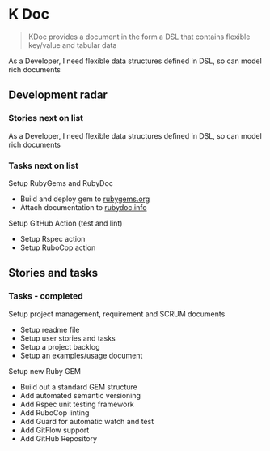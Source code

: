 # K Doc

> KDoc provides a document in the form a DSL that contains flexible key/value and tabular data

As a Developer, I need flexible data structures defined in DSL, so can model rich documents

## Development radar

### Stories next on list

As a Developer, I need flexible data structures defined in DSL, so can model rich documents

### Tasks next on list

Setup RubyGems and RubyDoc

- Build and deploy gem to [rubygems.org](https://rubygems.org/gems/k_doc)
- Attach documentation to [rubydoc.info](https://rubydoc.info/github/to-do-/k_doc/master)

Setup GitHub Action (test and lint)

- Setup Rspec action
- Setup RuboCop action

## Stories and tasks

### Tasks - completed

Setup project management, requirement and SCRUM documents

- Setup readme file
- Setup user stories and tasks
- Setup a project backlog
- Setup an examples/usage document

Setup new Ruby GEM

- Build out a standard GEM structure
- Add automated semantic versioning
- Add Rspec unit testing framework
- Add RuboCop linting
- Add Guard for automatic watch and test
- Add GitFlow support
- Add GitHub Repository
